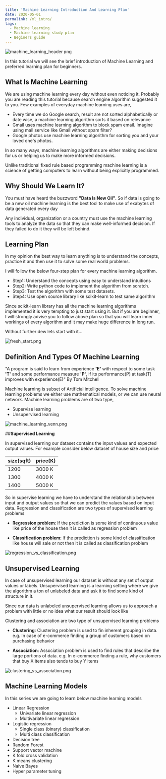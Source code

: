 ```yaml
---
title: 'Machine Learning Introduction And Learning Plan'
date: 2020-05-01
permalink: /ml_intro/
tags:
  - Machine learning
  - Machine learning study plan
  - Beginers guide
---
```


![machine_learning_header.png](https://raw.githubusercontent.com/satishgunjal/images/master/Linear_Regression_Header_640x441.png) 

In this tutorial we will see the brief introduction of Machine Learning and preferred learning plan for beginners.
  
## **What Is Machine Learning**
 
We are using machine learning every day without even noticing it. Probably you are reading this tutorial because search engine algorithm suggested it to you. Few examples of everyday machine learning uses are,
 
* Every time we do Google search, result are not sorted alphabetically or date wise, a machine learning algorithm sorts it based on relevance
* Gmail uses machine learning algorithm to block spam email. Imagine using mail service like Gmail without spam filter?
* Google photos use machine learning algorithm for sorting you and your loved one's photos.
 
In so many ways, machine learning algorithms are either making decisions for us or helping us to make more informed decisions.
 
Unlike traditional fixed rule based programming machine learning is a science of getting computers to learn without being explicitly programmed.
 
## **Why Should We Learn It?**
 
You must have heard the buzzword **"Data Is New Oil"**. So if data is going to be a new oil machine learning is the best tool to make use of exabytes of data generated every day
 
Any individual, organization or a country must use the machine learning tools to analyze the data so that they can make well-informed decision. If they failed to do it they will be left behind.
 
## **Learning Plan**
 
In my opinion the best way to learn anything is to understand the concepts, practice it and then use it to solve some real world problems.
 
I will follow the below four-step plan for every machine learning algorithm. 
* Step1: Understand the concepts using easy to understand intuitions 
* Step2: Write python code to implement the algorithm from scratch. 
* Step3: Test the algorithm with some test datasets.
* Step4: Use open source library like scikit-learn to test same algorithm
 
Since scikit-learn library has all the machine learning algorithms implemented it is very tempting to just start using it. But if you are beginner, I will strongly advise you to follow above plan so that you will learn inner workings of every algorithm and it may make huge difference in long run.
 
Without further dew lets start with it...
 
![fresh_start.png](https://github.com/satishgunjal/images/blob/master/fresh_start2.png?raw=true)
 
## **Definition And Types Of Machine Learning**
 
"A program is said to learn from experience **'E'** with respect to some task **'T'**  and some performance measure **'P'**, if its performance(P) at task(T) improves with experience(E)"  By Tom Mitchell
 
Machine learning is subset of Artificial intelligence. To solve machine learning problems we either use mathematical models, or we can use neural network. Machine learning problems are of two type,
* Supervise learning
* Unsupervised learning
 
![machine_learning_venn.png](https://github.com/satishgunjal/images/blob/master/Machine_Learning_Venn.png?raw=true)
 
##**Supervised Learning**
 
In supervised learning our dataset contains the input values and expected output values. For example consider below dataset of house size and price
 
size(sqft) | price(K)
--- | ---
1200 | 3000 K
1300 | 4000 K
1400 | 5000 K
 
So in supervise learning we have to understand the relationship between input and output values so that we can predict the values based on input data.
Regression and classification are two types of supervised learning problems
* **Regression problem**: If the prediction is some kind of continuous value like price of the house then it is called as regression problem
 
* **Classification problem**: If the prediction is some kind of classification like house will sale or not then it is called as classification problem
 
![regression_vs_classification.png](https://github.com/satishgunjal/images/blob/master/Regression_vs_Classification.png?raw=true)
 
## **Unsupervised Learning**
 
In case of unsupervised learning our dataset is without any set of output values or labels. Unsupervised learning is a learning setting where we give the algorithm a ton of unlabeled data and ask it to find some kind of structure in it.
 
Since our data is unlabeled unsupervised learning allows us to approach a problem with little or no idea what our result should look like
 
Clustering and association are two type of unsupervised learning problems
 
* **Clustering**: Clustering problem is used to fin inherent grouping in data. e.g. In case of e-commerce finding a group of customers based on purchasing behavior
 
* **Association**: Association problem is used to find rules that describe the large portions of data. e.g. In e-commerce finding a rule, why customers that buy X items also tends to buy Y items
 
![clustering_vs_association.png](https://github.com/satishgunjal/images/blob/master/clustering_vs_association.png?raw=true)
 
## **Machine Learning Models**
 
In this series we are going to learn below machine learning models
 
* Linear Regression
  - Univariate linear regression
  - Multivariate linear regression
* Logistic regression
  - Single class (binary) classification
  - Multi class classification
* Decision tree
* Random Forest
* Support vector machine
* K fold cross validation
* K means clustering
* Naive Bayes
* Hyper parameter tuning
